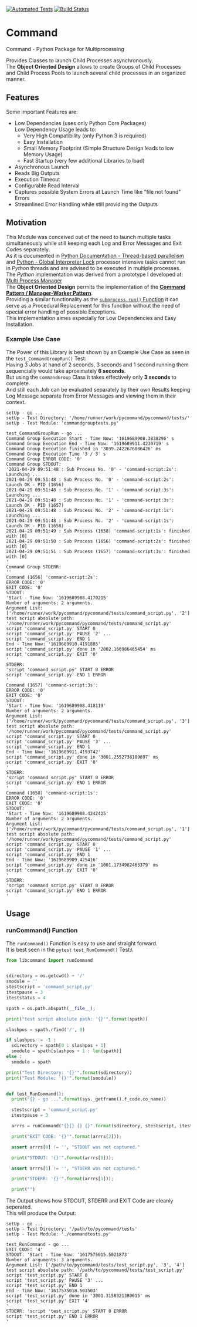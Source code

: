 [![Automated Tests](https://github.com/bodo-hugo-barwich/pycommand/actions/workflows/python-package.yml/badge.svg)](https://github.com/bodo-hugo-barwich/pycommand/actions/workflows/python-package.yml) [![Build Status](https://app.travis-ci.com/bodo-hugo-barwich/pycommand.svg?branch=master)](https://app.travis-ci.com/bodo-hugo-barwich/pycommand)

# Command

Command - Python Package for Multiprocessing

Provides Classes to launch Child Processes asynchronously.\
The **Object Oriented Design** allows to create Groups of Child Processes and Child Process Pools to launch several child processes in an organized manner.

## Features
Some important Features are:
* Low Dependencies (uses only Python Core Packages)\
  Low Dependency Usage leads to:
  	* Very High Compatibility (only Python 3 is required)
  	* Easy Installation
	* Small Memory Footprint (Simple Structure Design leads to low Memory Usage)
	* Fast Startup (very few additional Libraries to load)
* Asynchronous Launch
* Reads Big Outputs
* Execution Timeout
* Configurable Read Interval
* Captures possible System Errors at Launch Time like "file not found" Errors
* Streamlined Error Handling while still providing the Outputs

## Motivation
This Module was conceived out of the need to launch multiple tasks simultaneously while still keeping each Log and Error Messages and Exit Codes separately. \
As it is documented in [Python Documentation - Thread-based parallelism](https://docs.python.org/3.8/library/threading.html?highlight=thread#module-threading)
and [Python - Global Interpreter Lock](https://docs.python.org/3.8/glossary.html#term-global-interpreter-lock)
processor intensive tasks cannot run in _Python_ threads and are advised to be executed in multiple processes. \
The _Python_ implementation was derived from a prototype I developed at:
[Multi Process Manager](https://stackoverflow.com/questions/50177534/why-do-pipes-from-child-processes-break-sometimes-and-sometimes-not)\
The **Object Oriented Design** permits the implementation of the **[Command Pattern / Manager-Worker Pattern](https://en.wikipedia.org/wiki/Command_pattern)**.\
Providing a similar functionality as the [`subprocess.run()` Function](https://docs.python.org/3/library/subprocess.html#subprocess.run) it can serve as a Procedural Replacement for this function without the need of special error handling of possible Exceptions. \
This implementation aimes especially for Low Dependencies and Easy Installation.

### Example Use Case
The Power of this Library is best shown by an Example Use Case as seen in the `test_CommandGroupRun()` Test:\
Having 3 Jobs at hand of 2 seconds, 3 seconds and 1 second running them sequencially would take aproximately **6 seconds**.\
But using the `CommandGroup` Class it takes effectively only **3 seconds** to complete.\
And still each Job can be evaluated separately by their own Results keeping Log Message separate from Error Messages and viewing them in their context.
```text
setUp - go ...
setUp - Test Directory: '/home/runner/work/pycommand/pycommand/tests/'
setUp - Test Module: 'commandgrouptests.py'

test_CommandGroupRun - go ...
Command Group Execution Start - Time Now: '1619689908.3838296' s
Command Group Execution End - Time Now: '1619689911.4230719' s
Command Group Execution finished in '3039.2422676086426' ms
Command Group Execution Time '3 / 3' s
Command Group ERROR CODE: '0'
Command Group STDOUT:
'2021-04-29 09:51:48 : Sub Process No. '0' - 'command-script:2s': Launching ...
2021-04-29 09:51:48 : Sub Process No. '0' - 'command-script:2s': Launch OK - PID (1656)
2021-04-29 09:51:48 : Sub Process No. '1' - 'command-script:3s': Launching ...
2021-04-29 09:51:48 : Sub Process No. '1' - 'command-script:3s': Launch OK - PID (1657)
2021-04-29 09:51:48 : Sub Process No. '2' - 'command-script:1s': Launching ...
2021-04-29 09:51:48 : Sub Process No. '2' - 'command-script:1s': Launch OK - PID (1658)
2021-04-29 09:51:49 : Sub Process (1658) 'command-script:1s': finished with [0]
2021-04-29 09:51:50 : Sub Process (1656) 'command-script:2s': finished with [0]
2021-04-29 09:51:51 : Sub Process (1657) 'command-script:3s': finished with [0]
'
Command Group STDERR:
''
Command (1656) 'command-script:2s':
ERROR CODE: '0'
EXIT CODE: '0'
STDOUT:
'Start - Time Now: '1619689908.4170215'
Number of arguments: 2 arguments.
Argument List: ['/home/runner/work/pycommand/pycommand/tests/command_script.py', '2']
test script absolute path: '/home/runner/work/pycommand/pycommand/tests/command_script.py'
script 'command_script.py' START 0
script 'command_script.py' PAUSE '2' ...
script 'command_script.py' END 1
End - Time Now: '1619689910.4191885'
script 'command_script.py' done in '2002.166986465454' ms
script 'command_script.py' EXIT '0'
'
STDERR:
'script 'command_script.py' START 0 ERROR
script 'command_script.py' END 1 ERROR
'
Command (1657) 'command-script:3s':
ERROR CODE: '0'
EXIT CODE: '0'
STDOUT:
'Start - Time Now: '1619689908.418119'
Number of arguments: 2 arguments.
Argument List: ['/home/runner/work/pycommand/pycommand/tests/command_script.py', '3']
test script absolute path: '/home/runner/work/pycommand/pycommand/tests/command_script.py'
script 'command_script.py' START 0
script 'command_script.py' PAUSE '3' ...
script 'command_script.py' END 1
End - Time Now: '1619689911.4193742'
script 'command_script.py' done in '3001.2552738189697' ms
script 'command_script.py' EXIT '0'
'
STDERR:
'script 'command_script.py' START 0 ERROR
script 'command_script.py' END 1 ERROR
'
Command (1658) 'command-script:1s':
ERROR CODE: '0'
EXIT CODE: '0'
STDOUT:
'Start - Time Now: '1619689908.4242425'
Number of arguments: 2 arguments.
Argument List: ['/home/runner/work/pycommand/pycommand/tests/command_script.py', '1']
test script absolute path: '/home/runner/work/pycommand/pycommand/tests/command_script.py'
script 'command_script.py' START 0
script 'command_script.py' PAUSE '1' ...
script 'command_script.py' END 1
End - Time Now: '1619689909.425416'
script 'command_script.py' done in '1001.1734962463379' ms
script 'command_script.py' EXIT '0'
'
STDERR:
'script 'command_script.py' START 0 ERROR
script 'command_script.py' END 1 ERROR
'
```

## Usage
### runCommand() Function
The `runCommand()` Function is easy to use and straight forward.\
It is best seen in the `pytest` `test_RunCommand()` Test:\
```python
from libcommand import runCommand


sdirectory = os.getcwd() + '/'
smodule = ''
stestscript = 'command_script.py'
itestpause = 3
iteststatus = 4

spath = os.path.abspath(__file__);

print("test script absolute path: '{}'".format(spath))

slashpos = spath.rfind('/', 0)

if slashpos != -1 :
  sdirectory = spath[0 : slashpos + 1]
  smodule = spath[slashpos + 1 : len(spath)]
else :
  smodule = spath

print("Test Directory: '{}'".format(sdirectory))
print("Test Module: '{}'".format(smodule))


def test_RunCommand():
  print("{} - go ...".format(sys._getframe().f_code.co_name))

  stestscript = 'command_script.py'
  itestpause = 3

  arrrs = runCommand("{}{} {} {}".format(sdirectory, stestscript, itestpause, iteststatus))

  print("EXIT CODE: '{}'".format(arrrs[2]));

  assert arrrs[0] != '', "STDOUT was not captured."

  print("STDOUT: '{}'".format(arrrs[0]));

  assert arrrs[1] != '', "STDERR was not captured."

  print("STDERR: '{}'".format(arrrs[1]));

  print("")


```

The Output shows how STDOUT, STDERR and EXIT Code are cleanly seperated.\
This will produce the Output:
```text
setUp - go ...
setUp - Test Directory: '/path/to/pycommand/tests'
setUp - Test Module: './commandtests.py'

test_RunCommand - go ...
EXIT CODE: '4'
STDOUT: 'Start - Time Now: '1617575015.5021873'
Number of arguments: 3 arguments.
Argument List: ['/path/to/pycommand/tests/test_script.py', '3', '4']
test script absolute path: '/path/to/pycommand/tests/test_script.py'
script 'test_script.py' START 0
script 'test_script.py' PAUSE '3' ...
script 'test_script.py' END 1
End - Time Now: '1617575018.503503'
script 'test_script.py' done in '3001.3158321380615' ms
script 'test_script.py' EXIT '4'
'
STDERR: 'script 'test_script.py' START 0 ERROR
script 'test_script.py' END 1 ERROR
'
```
